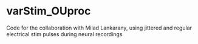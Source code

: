 # varStim_OUproc
Code for the collaboration with Milad Lankarany, using jittered and regular electrical stim pulses during neural recordings
